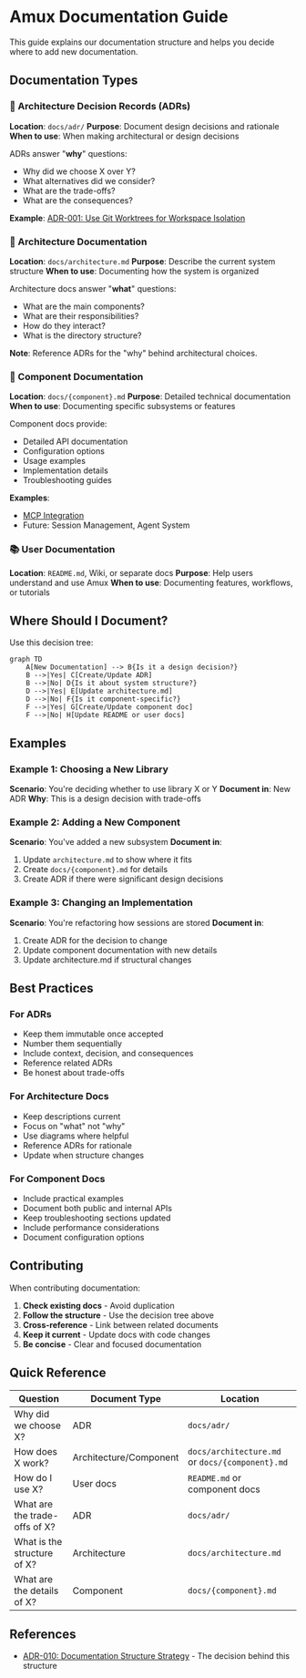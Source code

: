 # Amux Documentation Guide

This guide explains our documentation structure and helps you decide where to add new documentation.

## Documentation Types

### 🎯 Architecture Decision Records (ADRs)

**Location**: `docs/adr/`
**Purpose**: Document design decisions and rationale
**When to use**: When making architectural or design decisions

ADRs answer "**why**" questions:

- Why did we choose X over Y?
- What alternatives did we consider?
- What are the trade-offs?
- What are the consequences?

**Example**: [ADR-001: Use Git Worktrees for Workspace Isolation](adr/001-git-worktrees-for-workspace-isolation.md)

### 📐 Architecture Documentation

**Location**: `docs/architecture.md`
**Purpose**: Describe the current system structure
**When to use**: Documenting how the system is organized

Architecture docs answer "**what**" questions:

- What are the main components?
- What are their responsibilities?
- How do they interact?
- What is the directory structure?

**Note**: Reference ADRs for the "why" behind architectural choices.

### 🔧 Component Documentation

**Location**: `docs/{component}.md`
**Purpose**: Detailed technical documentation
**When to use**: Documenting specific subsystems or features

Component docs provide:

- Detailed API documentation
- Configuration options
- Usage examples
- Implementation details
- Troubleshooting guides

**Examples**:

- [MCP Integration](mcp.md)
- Future: Session Management, Agent System

### 📚 User Documentation

**Location**: `README.md`, Wiki, or separate docs
**Purpose**: Help users understand and use Amux
**When to use**: Documenting features, workflows, or tutorials

## Where Should I Document?

Use this decision tree:

```mermaid
graph TD
    A[New Documentation] --> B{Is it a design decision?}
    B -->|Yes| C[Create/Update ADR]
    B -->|No| D{Is it about system structure?}
    D -->|Yes| E[Update architecture.md]
    D -->|No| F{Is it component-specific?}
    F -->|Yes| G[Create/Update component doc]
    F -->|No| H[Update README or user docs]
```

## Examples

### Example 1: Choosing a New Library

**Scenario**: You're deciding whether to use library X or Y
**Document in**: New ADR
**Why**: This is a design decision with trade-offs

### Example 2: Adding a New Component

**Scenario**: You've added a new subsystem
**Document in**:

1. Update `architecture.md` to show where it fits
2. Create `docs/{component}.md` for details
3. Create ADR if there were significant design decisions

### Example 3: Changing an Implementation

**Scenario**: You're refactoring how sessions are stored
**Document in**:

1. Create ADR for the decision to change
2. Update component documentation with new details
3. Update architecture.md if structural changes

## Best Practices

### For ADRs

- Keep them immutable once accepted
- Number them sequentially
- Include context, decision, and consequences
- Reference related ADRs
- Be honest about trade-offs

### For Architecture Docs

- Keep descriptions current
- Focus on "what" not "why"
- Use diagrams where helpful
- Reference ADRs for rationale
- Update when structure changes

### For Component Docs

- Include practical examples
- Document both public and internal APIs
- Keep troubleshooting sections updated
- Include performance considerations
- Document configuration options

## Contributing

When contributing documentation:

1. **Check existing docs** - Avoid duplication
2. **Follow the structure** - Use the decision tree above
3. **Cross-reference** - Link between related documents
4. **Keep it current** - Update docs with code changes
5. **Be concise** - Clear and focused documentation

## Quick Reference

| Question | Document Type | Location |
|----------|--------------|----------|
| Why did we choose X? | ADR | `docs/adr/` |
| How does X work? | Architecture/Component | `docs/architecture.md` or `docs/{component}.md` |
| How do I use X? | User docs | `README.md` or component docs |
| What are the trade-offs of X? | ADR | `docs/adr/` |
| What is the structure of X? | Architecture | `docs/architecture.md` |
| What are the details of X? | Component | `docs/{component}.md` |

## References

- [ADR-010: Documentation Structure Strategy](adr/010-documentation-structure.md) - The decision behind this structure

